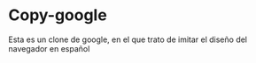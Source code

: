 # Copy-google
Esta es un clone de google, en el que trato de imitar el diseño del navegador en español
